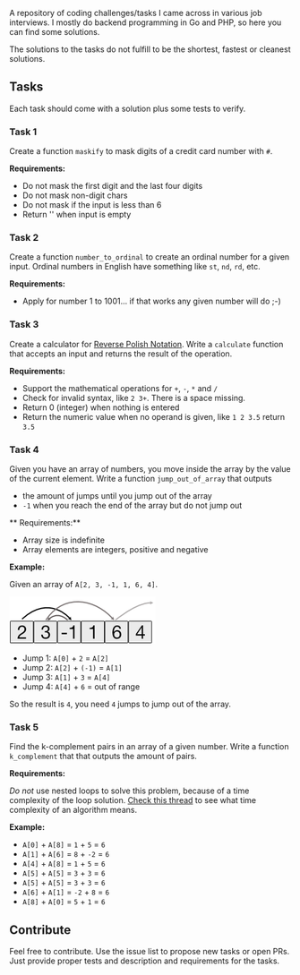 A repository of coding challenges/tasks I came across in various job interviews.
I mostly do backend programming in Go and PHP, so here you can find some solutions.

The solutions to the tasks do not fulfill to be the shortest, fastest or cleanest solutions.

## Tasks

Each task should come with a solution plus some tests to verify.

### Task 1

Create a function `maskify` to mask digits of a credit card number with `#`.

**Requirements:**

- Do not mask the first digit and the last four digits
- Do not mask non-digit chars
- Do not mask if the input is less than 6
- Return '' when input is empty

### Task 2

Create a function `number_to_ordinal` to create an ordinal number for a given input.
Ordinal numbers in English have something like `st`, `nd`, `rd`, etc.

**Requirements:**

- Apply for number 1 to 1001... if that works any given number will do ;-)

### Task 3

Create a calculator for [Reverse Polish Notation](https://en.wikipedia.org/wiki/Reverse_Polish_notation).
Write a `calculate` function that accepts an input and returns the result of the operation.

**Requirements:**

- Support the mathematical operations for `+`, `-`, `*` and `/`
- Check for invalid syntax, like `2 3+`. There is a space missing.
- Return 0 (integer) when nothing is entered
- Return the numeric value when no operand is given, like `1 2 3.5` return `3.5`

### Task 4

Given you have an array of numbers, you move inside the array by the value of the current element.
Write a function `jump_out_of_array` that outputs

- the amount of jumps until you jump out of the array
- `-1` when you reach the end of the array but do not jump out

** Requirements:**

- Array size is indefinite
- Array elements are integers, positive and negative

**Example:**

Given an array of `A[2, 3, -1, 1, 6, 4]`.

![](./docs/t4/task4.png)

- Jump 1: `A[0]` + `2` = `A[2]`
- Jump 2: `A[2]` + `(-1)` = `A[1]`
- Jump 3: `A[1]` + `3` = `A[4]`
- Jump 4: `A[4]` + `6` = out of range

So the result is `4`, you need `4` jumps to jump out of the array.

### Task 5

Find the k-complement pairs in an array of a given number. Write a function `k_complement` that that outputs the amount
of pairs.

**Requirements:**

_Do not_ use nested loops to solve this problem, because of a time complexity of the loop solution.
[Check this thread](https://stackoverflow.com/questions/11032015/how-to-find-time-complexity-of-an-algorithm) to see what time complexity of an algorithm means.

**Example:**

- `A[0]` + `A[8]` = `1` + `5` = `6`
- `A[1]` + `A[6]` = `8` + `-2` = `6`
- `A[4]` + `A[8]` = `1` + `5` = `6`
- `A[5]` + `A[5]` = `3` + `3` = `6`
- `A[5]` + `A[5]` = `3` + `3` = `6`
- `A[6]` + `A[1]` = `-2` + `8` = `6`
- `A[8]` + `A[0]` = `5` + `1` = `6`

## Contribute

Feel free to contribute. Use the issue list to propose new tasks or open PRs. Just provide proper tests
and description and requirements for the tasks.
